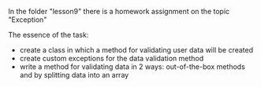 In the folder "lesson9" there is a homework assignment on the topic "Exception" 

The essence of the task:
- create a class in which a method for validating user data will be created
- create custom exceptions for the data validation method
- write a method for validating data in 2 ways: out-of-the-box methods and by splitting data into an array

